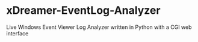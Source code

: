 # xDreamer-EventLog-Analyzer
Live Windows Event Viewer Log Analyzer written in Python with a CGI web interface
